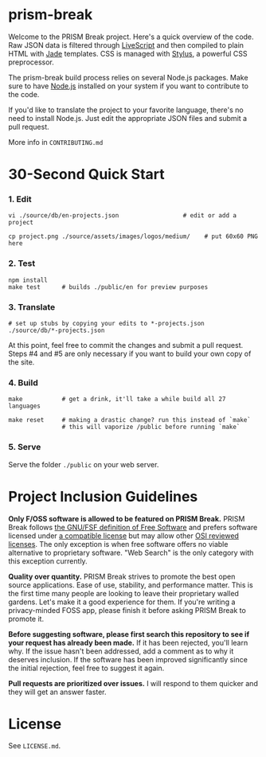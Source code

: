 # prism-break

Welcome to the PRISM Break project. Here's a quick overview of the code. Raw JSON data is filtered through [LiveScript](http://livescript.net/) and then compiled to plain HTML with [Jade](http://jade-lang.com/) templates. CSS is managed with [Stylus](http://learnboost.github.io/stylus/), a powerful CSS preprocessor.

The prism-break build process relies on several Node.js packages. Make sure to have [Node.js](http://nodejs.org/) installed on your system if you want to contribute to the code.

If you'd like to translate the project to your favorite language, there's no need to install Node.js. Just edit the appropriate JSON files and submit a pull request.

More info in `CONTRIBUTING.md`

# 30-Second Quick Start

### 1. Edit

    vi ./source/db/en-projects.json                  # edit or add a project

    cp project.png ./source/assets/images/logos/medium/    # put 60x60 PNG here

### 2. Test

    npm install
    make test      # builds ./public/en for preview purposes

### 3. Translate

    # set up stubs by copying your edits to *-projects.json
    ./source/db/*-projects.json

At this point, feel free to commit the changes and submit a pull request. Steps #4 and #5 are only necessary if you want to build your own copy of the site.

### 4. Build

    make           # get a drink, it'll take a while build all 27 languages

    make reset     # making a drastic change? run this instead of `make`
                   # this will vaporize /public before running `make`

### 5. Serve

Serve the folder `./public` on your web server.

# Project Inclusion Guidelines

**Only F/OSS software is allowed to be featured on PRISM Break.** PRISM Break follows [the GNU/FSF definition of Free Software](https://www.gnu.org/philosophy/free-sw.html) and prefers software licensed under [a compatible license](https://www.gnu.org/licenses/license-list.html) but may allow other [OSI reviewed licenses](http://opensource.org/licenses). The only exception is when free software offers no viable alternative to proprietary software. "Web Search" is the only category with this exception currently.

**Quality over quantity.** PRISM Break strives to promote the best open source applications. Ease of use, stability, and performance matter. This is the first time many people are looking to leave their proprietary walled gardens. Let's make it a good experience for them. If you're writing a privacy-minded FOSS app, please finish it before asking PRISM Break to promote it.

**Before suggesting software, please first search this repository to see if your request has already been made.** If it has been rejected, you'll learn why. If the issue hasn't been addressed, add a comment as to why it deserves inclusion. If the software has been improved significantly since the initial rejection, feel free to suggest it again.

**Pull requests are prioritized over issues.** I will respond to them quicker and they will get an answer faster.

# License
See `LICENSE.md`.
